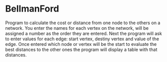 # BellmanFord
Program to calculate the cost or distance from one node to the others on a network.
You enter the names for each vertex on the network, will be assigned a number as the order they are entered.
Next the program will ask to enter values for each edge: start vertex, destiny vertex and value of the edge.
Once entered which node or vertex will be the start to evaluate the best distances to the other ones the program will display a table with that distances.
